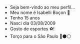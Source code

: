 * Seja bem-vindo ao meu perfil...
* Meu nome é Isabelli Boçon 💙
* Tenho 15 anos 
* Nasci dia 03/08/2009
* Gosto de esportes ⚽!
* Torço para o São Paulo 🔴⚫⚪
  

